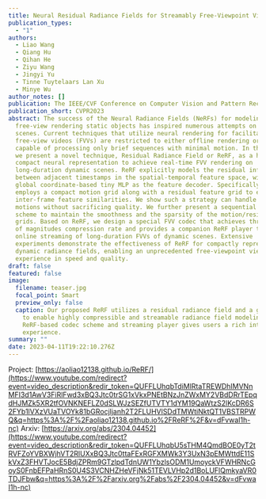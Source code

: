 ```yaml
---
title: Neural Residual Radiance Fields for Streamably Free-Viewpoint Videos
publication_types:
  - "1"
authors:
  - Liao Wang
  - Qiang Hu
  - Qihan He
  - Ziyu Wang
  - Jingyi Yu
  - Tinne Tuytelaars Lan Xu
  - Minye Wu
author_notes: []
publication: The IEEE/CVF Conference on Computer Vision and Pattern Recognition 2023
publication_short: CVPR2023
abstract: The success of the Neural Radiance Fields (NeRFs) for modeling and
  free-view rendering static objects has inspired numerous attempts on dynamic
  scenes. Current techniques that utilize neural rendering for facilitating
  free-view videos (FVVs) are restricted to either offline rendering or are
  capable of processing only brief sequences with minimal motion. In this paper,
  we present a novel technique, Residual Radiance Field or ReRF, as a highly
  compact neural representation to achieve real-time FVV rendering on
  long-duration dynamic scenes. ReRF explicitly models the residual information
  between adjacent timestamps in the spatial-temporal feature space, with a
  global coordinate-based tiny MLP as the feature decoder. Specifically, ReRF
  employs a compact motion grid along with a residual feature grid to exploit
  inter-frame feature similarities. We show such a strategy can handle large
  motions without sacrificing quality. We further present a sequential training
  scheme to maintain the smoothness and the sparsity of the motion/residual
  grids. Based on ReRF, we design a special FVV codec that achieves three orders
  of magnitudes compression rate and provides a companion ReRF player to support
  online streaming of long-duration FVVs of dynamic scenes. Extensive
  experiments demonstrate the effectiveness of ReRF for compactly representing
  dynamic radiance fields, enabling an unprecedented free-viewpoint viewing
  experience in speed and quality.
draft: false
featured: false
image:
  filename: teaser.jpg
  focal_point: Smart
  preview_only: false
  caption: Our proposed ReRF utilizes a residual radiance field and a global MLP
    to enable highly compressible and streamable radiance field modeling. Our
    ReRF-based codec scheme and streaming player gives users a rich interactive
    experience.
summary: ""
date: 2023-04-11T19:22:10.276Z
---
```



Project: [https://aoliao12138.github.io/ReRF/](https://www.youtube.com/redirect?event=video_description&redir_token=QUFFLUhqbTdiMlRtaTREWDhIMVNnMFI3d1AwV3FiRlFwd3xBQ3Jtc0trSG1xVkxPNEtBNzJnZWxMY2VBdDRrTEpqdHJMZk5XR2tfOVNKNEFLZ0dSLWJzSEZfUTVTY1dYM19QaWtzS2lKcDR6S2FYb1lVXzVUaTVOYk81bGRocjljanh2T2FLUHVlSDdTMWtiNktQT1VBSTRPWQ&q=https%3A%2F%2Faoliao12138.github.io%2FReRF%2F&v=dFvwaI1h-nc) Arxiv: [https://arxiv.org/abs/2304.04452](https://www.youtube.com/redirect?event=video_description&redir_token=QUFFLUhqbU5sTHM4QmdBOE0yT2tRVFZoYVBXWjhVT2RlUXxBQ3Jtc0ttaFExRGFXMWk3Y3UxN3pEMWttdE11SkVxZ3FHVTJocE5BdjZPRm9GTzlpdTdnUW1YbzlsODM1UmoyckVFWHRNcGoyS0FnbEFPaHRnS0U4S3VCNHZHeVFjNk51TEVLVHp2d1BoLUFlQmkyaVR0TDJFbw&q=https%3A%2F%2Farxiv.org%2Fabs%2F2304.04452&v=dFvwaI1h-nc)
